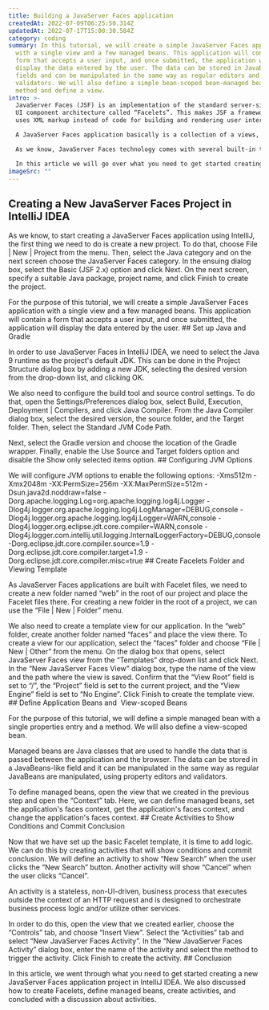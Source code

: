 ```yaml
---
title: Building a JavaServer Faces application
createdAt: 2022-07-09T06:25:50.314Z
updatedAt: 2022-07-17T15:00:30.584Z
category: coding
summary: In this tutorial, we will create a simple JavaServer Faces application
  with a single view and a few managed beans. This application will contain a
  form that accepts a user input, and once submitted, the application will
  display the data entered by the user. The data can be stored in JavaBeans-like
  fields and can be manipulated in the same way as regular editors and
  validators. We will also define a simple bean-scoped bean-managed bean-entry
  method and define a view.
intro: >-
  JavaServer Faces (JSF) is an implementation of the standard server-side
  UI component architecture called “Facelets”. This makes JSF a framework that
  uses XML markup instead of code for building and rendering user interfaces.

  A JavaServer Faces application basically is a collection of a views, managed by a controller, stored in an archive file and deployed on a servlet container. Such applications are known as “heavyweight” because there are many different pieces involved to build it.

  As we know, JavaServer Faces technology comes with several built-in tag libraries and default libraries such as standard action message, navigation rule, focus handler, and so on. Each library offers handlers or actions that enable you to use different components in your application. These components can be combined in any way you want to meet your specific requirements. 

  In this article we will go over what you need to get started creating a new JavaServer Faces application project in IntelliJ IDEA
imageSrc: ""
---
```


## Creating a New JavaServer Faces Project in IntelliJ IDEA

As we know, to start creating a JavaServer Faces application using IntelliJ, the first thing we need to do is create a new project. To do that, choose File | New | Project from the menu. Then, select the Java category and on the next screen choose the JavaServer Faces category. In the ensuing dialog box, select the Basic (JSF 2.x) option and click Next. On the next screen, specify a suitable Java package, project name, and click Finish to create the project.

For the purpose of this tutorial, we will create a simple JavaServer Faces application with a single view and a few managed beans. This application will contain a form that accepts a user input, and once submitted, the application will display the data entered by the user. ## Set up Java and Gradle

In order to use JavaServer Faces in IntelliJ IDEA, we need to select the Java 9 runtime as the project's default JDK. This can be done in the Project Structure dialog box by adding a new JDK, selecting the desired version from the drop-down list, and clicking OK.

We also need to configure the build tool and source control settings. To do that, open the Settings/Preferences dialog box, select Build, Execution, Deployment | Compilers, and click Java Compiler. From the Java Compiler dialog box, select the desired version, the source folder, and the Target folder. Then, select the Standard JVM Code Path.

Next, select the Gradle version and choose the location of the Gradle wrapper. Finally, enable the Use Source and Target folders option and disable the Show only selected items option. ## Configuring JVM Options

We will configure JVM options to enable the following options: -Xms512m -Xmx2048m -XX:PermSize=256m -XX:MaxPermSize=512m -Dsun.java2d.noddraw=false -Dorg.apache.logging.Log=org.apache.logging.log4j.Logger -Dlog4j.logger.org.apache.logging.log4j.LogManager=DEBUG,console -Dlog4j.logger.org.apache.logging.log4j.Logger=WARN,console -Dlog4j.logger.org.eclipse.jdt.core.compiler=WARN,console -Dlog4j.logger.com.intellij.util.logging.InternalLoggerFactory=DEBUG,console -Dorg.eclipse.jdt.core.compiler.source=1.9 -Dorg.eclipse.jdt.core.compiler.target=1.9 -Dorg.eclipse.jdt.core.compiler.misc=true ## Create Facelets Folder and Viewing Template

As JavaServer Faces applications are built with Facelet files, we need to create a new folder named “web” in the root of our project and place the Facelet files there. For creating a new folder in the root of a project, we can use the “File | New | Folder” menu.

We also need to create a template view for our application. In the “web” folder, create another folder named “faces” and place the view there. To create a view for our application, select the “faces” folder and choose “File | New | Other” from the menu. On the dialog box that opens, select JavaServer Faces view from the “Templates” drop-down list and click Next. In the “New JavaServer Faces View” dialog box, type the name of the view and the path where the view is saved. Confirm that the “View Root” field is set to “/”, the “Project” field is set to the current project, and the “View Engine” field is set to “No Engine”. Click Finish to create the template view. ## Define Application Beans and  View-scoped Beans

For the purpose of this tutorial, we will define a simple managed bean with a single properties entry and a method. We will also define a view-scoped bean.

Managed beans are Java classes that are used to handle the data that is passed between the application and the browser. The data can be stored in a JavaBeans-like field and it can be manipulated in the same way as regular JavaBeans are manipulated, using property editors and validators.

To define managed beans, open the view that we created in the previous step and open the “Context” tab. Here, we can define managed beans, set the application's faces context, get the application's faces context, and change the application's faces context. ## Create Activities to Show Conditions and Commit Conclusion

Now that we have set up the basic Facelet template, it is time to add logic. We can do this by creating activities that will show conditions and commit conclusion. We will define an activity to show “New Search” when the user clicks the “New Search” button. Another activity will show “Cancel” when the user clicks “Cancel”.

An activity is a stateless, non-UI-driven, business process that executes outside the context of an HTTP request and is designed to orchestrate business process logic and/or utilize other services.

In order to do this, open the view that we created earlier, choose the “Controls” tab, and choose “Insert View”. Select the “Activities” tab and select “New JavaServer Faces Activity”. In the “New JavaServer Faces Activity” dialog box, enter the name of the activity and select the method to trigger the activity. Click Finish to create the activity. ## Conclusion

In this article, we went through what you need to get started creating a new JavaServer Faces application project in IntelliJ IDEA. We also discussed how to create Facelets, define managed beans, create activities, and concluded with a discussion about activities.
